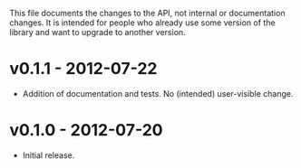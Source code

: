 This file documents the changes to the API, not internal or documentation
changes. It is intended for people who already use some version of the library
and want to upgrade to another version.

# v0.1.1 - 2012-07-22

- Addition of documentation and tests. No (intended) user-visible change.

# v0.1.0 - 2012-07-20

- Initial release.
